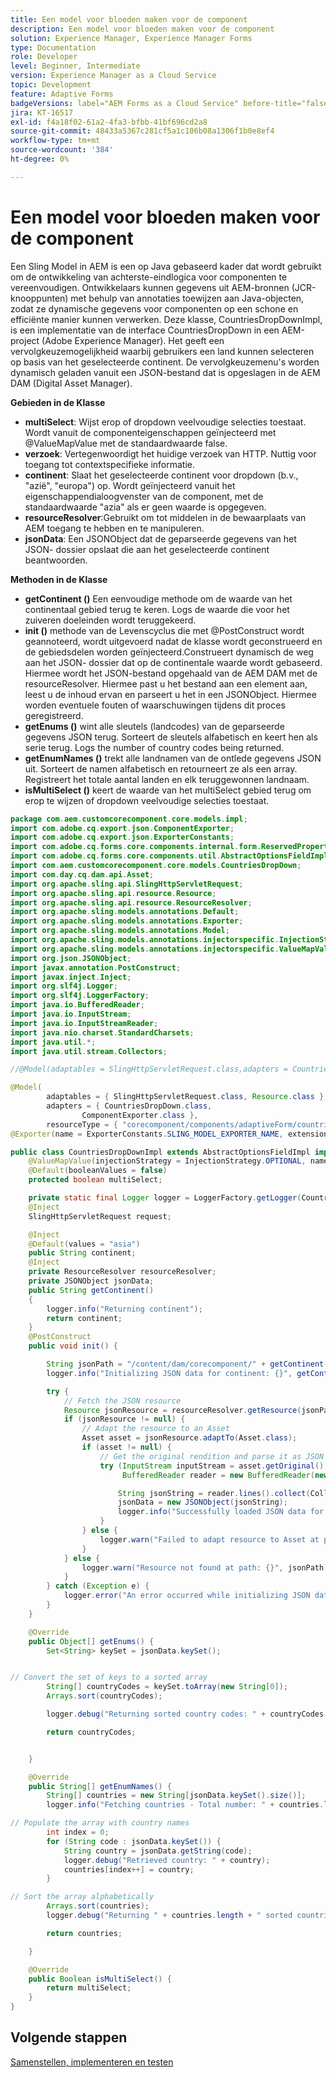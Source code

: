 ```yaml
---
title: Een model voor bloeden maken voor de component
description: Een model voor bloeden maken voor de component
solution: Experience Manager, Experience Manager Forms
type: Documentation
role: Developer
level: Beginner, Intermediate
version: Experience Manager as a Cloud Service
topic: Development
feature: Adaptive Forms
badgeVersions: label="AEM Forms as a Cloud Service" before-title="false"
jira: KT-16517
exl-id: f4a18f02-61a2-4fa3-bfbb-41bf696cd2a8
source-git-commit: 48433a5367c281cf5a1c106b08a1306f1b0e8ef4
workflow-type: tm+mt
source-wordcount: '384'
ht-degree: 0%

---
```


# Een model voor bloeden maken voor de component

Een Sling Model in AEM is een op Java gebaseerd kader dat wordt gebruikt om de ontwikkeling van achterste-eindlogica voor componenten te vereenvoudigen. Ontwikkelaars kunnen gegevens uit AEM-bronnen (JCR-knooppunten) met behulp van annotaties toewijzen aan Java-objecten, zodat ze dynamische gegevens voor componenten op een schone en efficiënte manier kunnen verwerken.
Deze klasse, CountriesDropDownImpl, is een implementatie van de interface CountriesDropDown in een AEM-project (Adobe Experience Manager). Het geeft een vervolgkeuzemogelijkheid waarbij gebruikers een land kunnen selecteren op basis van het geselecteerde continent. De vervolgkeuzemenu&#39;s worden dynamisch geladen vanuit een JSON-bestand dat is opgeslagen in de AEM DAM (Digital Asset Manager).

**Gebieden in de Klasse**

* **multiSelect**: Wijst erop of dropdown veelvoudige selecties toestaat.
Wordt vanuit de componenteigenschappen geïnjecteerd met @ValueMapValue met de standaardwaarde false.
* **verzoek**: Vertegenwoordigt het huidige verzoek van HTTP. Nuttig voor toegang tot contextspecifieke informatie.
* **continent**: Slaat het geselecteerde continent voor dropdown (b.v., &quot;azië&quot;, &quot;europa&quot;) op.
Wordt geïnjecteerd vanuit het eigenschappendialoogvenster van de component, met de standaardwaarde &quot;azia&quot; als er geen waarde is opgegeven.
* **resourceResolver**:Gebruikt om tot middelen in de bewaarplaats van AEM toegang te hebben en te manipuleren.
* **jsonData**: Een JSONObject dat de geparseerde gegevens van het JSON- dossier opslaat die aan het geselecteerde continent beantwoorden.

**Methoden in de Klasse**

* **getContinent ()** Een eenvoudige methode om de waarde van het continentaal gebied terug te keren.
Logs de waarde die voor het zuiveren doeleinden wordt teruggekeerd.
* **init ()** methode van de Levenscyclus die met @PostConstruct wordt geannoteerd, wordt uitgevoerd nadat de klasse wordt geconstrueerd en de gebiedsdelen worden geïnjecteerd.Construeert dynamisch de weg aan het JSON- dossier dat op de continentale waarde wordt gebaseerd.
Hiermee wordt het JSON-bestand opgehaald van de AEM DAM met de resourceResolver.
Hiermee past u het bestand aan een element aan, leest u de inhoud ervan en parseert u het in een JSONObject.
Hiermee worden eventuele fouten of waarschuwingen tijdens dit proces geregistreerd.
* **getEnums ()** wint alle sleutels (landcodes) van de geparseerde gegevens JSON terug.
Sorteert de sleutels alfabetisch en keert hen als serie terug.
Logs the number of country codes being returned.
* **getEnumNames ()** trekt alle landnamen van de ontlede gegevens JSON uit.
Sorteert de namen alfabetisch en retourneert ze als een array.
Registreert het totale aantal landen en elk teruggewonnen landnaam.
* **isMultiSelect ()** keert de waarde van het multiSelect gebied terug om erop te wijzen of dropdown veelvoudige selecties toestaat.



```java
package com.aem.customcorecomponent.core.models.impl;
import com.adobe.cq.export.json.ComponentExporter;
import com.adobe.cq.export.json.ExporterConstants;
import com.adobe.cq.forms.core.components.internal.form.ReservedProperties;
import com.adobe.cq.forms.core.components.util.AbstractOptionsFieldImpl;
import com.aem.customcorecomponent.core.models.CountriesDropDown;
import com.day.cq.dam.api.Asset;
import org.apache.sling.api.SlingHttpServletRequest;
import org.apache.sling.api.resource.Resource;
import org.apache.sling.api.resource.ResourceResolver;
import org.apache.sling.models.annotations.Default;
import org.apache.sling.models.annotations.Exporter;
import org.apache.sling.models.annotations.Model;
import org.apache.sling.models.annotations.injectorspecific.InjectionStrategy;
import org.apache.sling.models.annotations.injectorspecific.ValueMapValue;
import org.json.JSONObject;
import javax.annotation.PostConstruct;
import javax.inject.Inject;
import org.slf4j.Logger;
import org.slf4j.LoggerFactory;
import java.io.BufferedReader;
import java.io.InputStream;
import java.io.InputStreamReader;
import java.nio.charset.StandardCharsets;
import java.util.*;
import java.util.stream.Collectors;

//@Model(adaptables = SlingHttpServletRequest.class,adapters = CountriesDropDown.class,defaultInjectionStrategy = DefaultInjectionStrategy.OPTIONAL)

@Model(
        adaptables = { SlingHttpServletRequest.class, Resource.class },
        adapters = { CountriesDropDown.class,
                ComponentExporter.class },
        resourceType = { "corecomponent/components/adaptiveForm/countries" })
@Exporter(name = ExporterConstants.SLING_MODEL_EXPORTER_NAME, extensions = ExporterConstants.SLING_MODEL_EXTENSION)

public class CountriesDropDownImpl extends AbstractOptionsFieldImpl implements CountriesDropDown {
    @ValueMapValue(injectionStrategy = InjectionStrategy.OPTIONAL, name = ReservedProperties.PN_MULTISELECT)
    @Default(booleanValues = false)
    protected boolean multiSelect;

    private static final Logger logger = LoggerFactory.getLogger(CountriesDropDownImpl.class);
    @Inject
    SlingHttpServletRequest request;

    @Inject
    @Default(values = "asia")
    public String continent;
    @Inject
    private ResourceResolver resourceResolver;
    private JSONObject jsonData;
    public String getContinent()
    {
        logger.info("Returning continent");
        return continent;
    }
    @PostConstruct
    public void init() {

        String jsonPath = "/content/dam/corecomponent/" + getContinent() + ".json"; // Update path as needed
        logger.info("Initializing JSON data for continent: {}", getContinent());

        try {
            // Fetch the JSON resource
            Resource jsonResource = resourceResolver.getResource(jsonPath);
            if (jsonResource != null) {
                // Adapt the resource to an Asset
                Asset asset = jsonResource.adaptTo(Asset.class);
                if (asset != null) {
                    // Get the original rendition and parse it as JSON
                    try (InputStream inputStream = asset.getOriginal().adaptTo(InputStream.class);
                         BufferedReader reader = new BufferedReader(new InputStreamReader(inputStream, StandardCharsets.UTF_8))) {

                        String jsonString = reader.lines().collect(Collectors.joining());
                        jsonData = new JSONObject(jsonString);
                        logger.info("Successfully loaded JSON data for path: {}", jsonPath);
                    }
                } else {
                    logger.warn("Failed to adapt resource to Asset at path: {}", jsonPath);
                }
            } else {
                logger.warn("Resource not found at path: {}", jsonPath);
            }
        } catch (Exception e) {
            logger.error("An error occurred while initializing JSON data for path: {}", jsonPath, e);
        }
    }

    @Override
    public Object[] getEnums() {
        Set<String> keySet = jsonData.keySet();


// Convert the set of keys to a sorted array
        String[] countryCodes = keySet.toArray(new String[0]);
        Arrays.sort(countryCodes);

        logger.debug("Returning sorted country codes: " + countryCodes.length);

        return countryCodes;


    }

    @Override
    public String[] getEnumNames() {
        String[] countries = new String[jsonData.keySet().size()];
        logger.info("Fetching countries - Total number: " + countries.length);

// Populate the array with country names
        int index = 0;
        for (String code : jsonData.keySet()) {
            String country = jsonData.getString(code);
            logger.debug("Retrieved country: " + country);
            countries[index++] = country;
        }

// Sort the array alphabetically
        Arrays.sort(countries);
        logger.debug("Returning " + countries.length + " sorted countries");

        return countries;

    }

    @Override
    public Boolean isMultiSelect() {
        return multiSelect;
    }
}
```

## Volgende stappen

[Samenstellen, implementeren en testen](./build.md)

